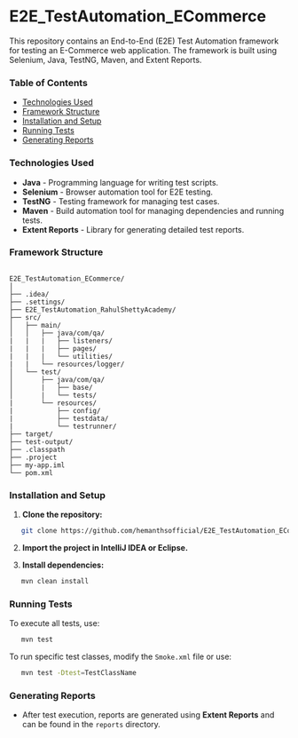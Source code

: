 # E2E_TestAutomation_ECommerce

This repository contains an End-to-End (E2E) Test Automation framework for testing an E-Commerce web application. The framework is built using Selenium, Java, TestNG, Maven, and Extent Reports.

### Table of Contents
- [Technologies Used](#technologies-used)
- [Framework Structure](#framework-structure)
- [Installation and Setup](#installation-and-setup)
- [Running Tests](#running-tests)
- [Generating Reports](#generating-reports)

### Technologies Used
- **Java** - Programming language for writing test scripts.
- **Selenium** - Browser automation tool for E2E testing.
- **TestNG** - Testing framework for managing test cases.
- **Maven** - Build automation tool for managing dependencies and running tests.
- **Extent Reports** - Library for generating detailed test reports.

### Framework Structure
```

E2E_TestAutomation_ECommerce/
│
├── .idea/
├── .settings/
├── E2E_TestAutomation_RahulShettyAcademy/
├── src/
│   ├── main/
│   │   ├── java/com/qa/
|   |   |   ├── listeners/
|   |   |   ├── pages/
|   |   |   └── utilities/
|   |   └── resources/logger/
│   └── test/
│       ├── java/com/qa/
│       |   ├── base/
│       |   └── tests/
|       └── resources/
|           ├── config/
|           ├── testdata/
|           └── testrunner/
├── target/
├── test-output/
├── .classpath
├── .project
├── my-app.iml
└── pom.xml
```

### Installation and Setup
1. **Clone the repository:**
```bash
   git clone https://github.com/hemanthsofficial/E2E_TestAutomation_ECommerce.git
```

2. **Import the project in IntelliJ IDEA or Eclipse.**

3. **Install dependencies:**
```bash
   mvn clean install
```

### Running Tests
To execute all tests, use:
```bash
   mvn test
```

To run specific test classes, modify the `Smoke.xml` file or use:
```bash
   mvn test -Dtest=TestClassName
```

### Generating Reports
- After test execution, reports are generated using **Extent Reports** and can be found in the `reports` directory.
